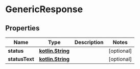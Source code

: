 # GenericResponse

## Properties
Name | Type | Description | Notes
------------ | ------------- | ------------- | -------------
**status** | [**kotlin.String**](.md) |  |  [optional]
**statusText** | [**kotlin.String**](.md) |  |  [optional]
